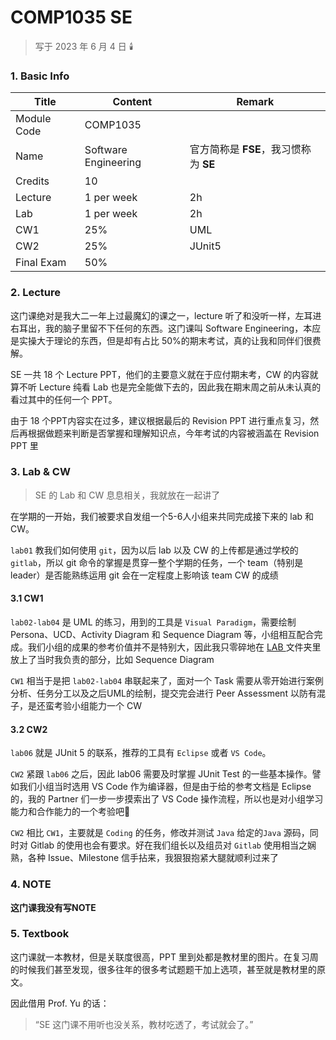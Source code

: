 # COMP1035 SE

>   写于 2023 年 6 月 4 日 🕯️



### 1. Basic Info

| Title       | Content              | Remark                                |
| ----------- | -------------------- | ------------------------------------- |
| Module Code | COMP1035             |                                       |
| Name        | Software Engineering | 官方简称是 **FSE**，我习惯称为 **SE** |
| Credits     | 10                   |                                       |
| Lecture     | 1 per week           | 2h                                    |
| Lab         | 1 per week           | 2h                                    |
| CW1         | 25%                  | UML                                   |
| CW2         | 25%                  | JUnit5                                |
| Final Exam  | 50%                  |                                       |



### 2. Lecture

这门课绝对是我大二一年上过最魔幻的课之一，lecture 听了和没听一样，左耳进右耳出，我的脑子里留不下任何的东西。这门课叫 Software Engineering，本应是实操大于理论的东西，但是却有占比 50%的期末考试，真的让我和同伴们很费解。

SE 一共 18 个 Lecture PPT，他们的主要意义就在于应付期末考，CW 的内容就算不听 Lecture 纯看 Lab 也是完全能做下去的，因此我在期末周之前从未认真的看过其中的任何一个 PPT。

由于 18 个PPT内容实在过多，建议根据最后的 Revision PPT 进行重点复习，然后再根据做题来判断是否掌握和理解知识点，今年考试的内容被涵盖在 Revision PPT 里



### 3. Lab & CW

>   SE 的 Lab 和 CW 息息相关，我就放在一起讲了

在学期的一开始，我们被要求自发组一个5-6人小组来共同完成接下来的 lab 和 CW。

`lab01` 教我们如何使用 `git`，因为以后 lab 以及 CW 的上传都是通过学校的 `gitlab`，所以 git 命令的掌握是贯穿一整个学期的任务，一个 team（特别是 leader）是否能熟练运用 git 会在一定程度上影响该 team CW 的成绩

####  3.1 CW1

`lab02-lab04` 是 UML 的练习，用到的工具是 `Visual Paradigm`，需要绘制 Persona、UCD、Activity Diagram 和 Sequence Diagram 等，小组相互配合完成。我们小组的成果的参考价值并不是特别大，因此我只零碎地在 [LAB ](./LAB)文件夹里放上了当时我负责的部分，比如 Sequence Diagram

`CW1` 相当于是把 `lab02-lab04` 串联起来了，面对一个 Task 需要从零开始进行案例分析、任务分工以及之后UML的绘制，提交完会进行 Peer Assessment 以防有混子，是还蛮考验小组能力一个 CW

#### 3.2 CW2

`lab06` 就是 JUnit 5 的联系，推荐的工具有 `Eclipse` 或者 `VS Code`。

`CW2` 紧跟 `lab06` 之后，因此 lab06 需要及时掌握 JUnit Test 的一些基本操作。譬如我们小组当时选用 VS Code 作为编译器，但是由于给的参考文档是 Eclipse 的，我的 Partner 们一步一步摸索出了 VS Code 操作流程，所以也是对小组学习能力和合作能力的一个考验吧🥺

`CW2` 相比 `CW1`，主要就是 `Coding` 的任务，修改并测试 `Java` 给定的`Java` 源码，同时对 Gitlab 的使用也会有要求。好在我们组长以及组员对 `Gitlab` 使用相当之娴熟，各种 Issue、Milestone 信手拈来，我狠狠抱紧大腿就顺利过来了



### 4. NOTE

**这门课我没有写NOTE**



### 5. Textbook

这门课就一本教材，但是关联度很高，PPT 里到处都是教材里的图片。在复习周的时候我们甚至发现，很多往年的很多考试题题干加上选项，甚至就是教材里的原文。

因此借用 Prof. Yu 的话：

>   “SE 这门课不用听也没关系，教材吃透了，考试就会了。”









